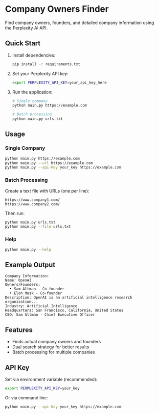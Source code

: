 # Company Owners Finder

Find company owners, founders, and detailed company information using the Perplexity AI API.

## Quick Start

1. Install dependencies:
   ```bash
   pip install -r requirements.txt
   ```

2. Set your Perplexity API key:
   ```bash
   export PERPLEXITY_API_KEY=your_api_key_here
   ```

3. Run the application:
   ```bash
   # Single company
   python main.py https://example.com
   
   # Batch processing
   python main.py urls.txt
   ```

## Usage

### Single Company
```bash
python main.py https://example.com
python main.py --url https://example.com
python main.py --api-key your_key https://example.com
```

### Batch Processing
Create a text file with URLs (one per line):
```
https://www.company1.com/
https://www.company2.com/
```

Then run:
```bash
python main.py urls.txt
python main.py --file urls.txt
```

### Help
```bash
python main.py --help
```

## Example Output

```
Company Information:
Name: OpenAI
Owners/Founders:
  • Sam Altman - Co-founder
  • Elon Musk - Co-founder
Description: OpenAI is an artificial intelligence research organization...
Industry: Artificial Intelligence
Headquarters: San Francisco, California, United States
CEO: Sam Altman - Chief Executive Officer
```

## Features

- Finds actual company owners and founders
- Dual search strategy for better results
- Batch processing for multiple companies

## API Key

Set via environment variable (recommended):
```bash
export PERPLEXITY_API_KEY=your_key
```

Or via command line:
```bash
python main.py --api-key your_key https://example.com
```
